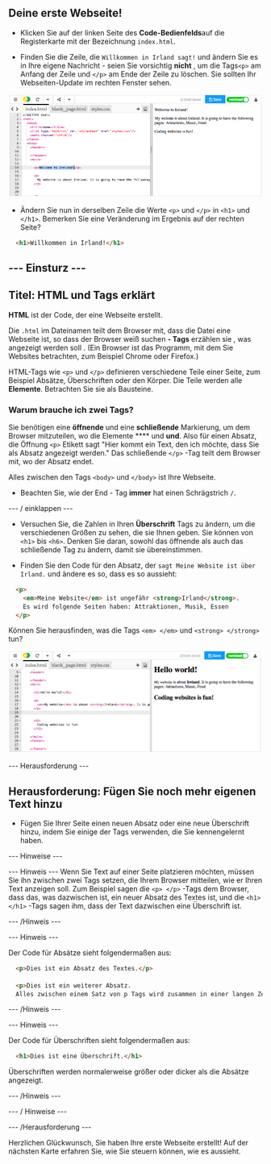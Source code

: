 ## Deine erste Webseite!

- Klicken Sie auf der linken Seite des **Code-Bedienfelds**auf die Registerkarte mit der Bezeichnung `index.html`.

- Finden Sie die Zeile, die `Willkommen in Irland sagt!` und ändern Sie es in Ihre eigene Nachricht - seien Sie vorsichtig **nicht** , um die Tags`<p>` am Anfang der Zeile und `</p>` am Ende der Zeile zu löschen. Sie sollten Ihr Webseiten-Update im rechten Fenster sehen.

![HTML-Beispiel](images/egFirstHtmlCode.png)

- Ändern Sie nun in derselben Zeile die Werte `<p>` und `</p>` in `<h1>` und `</h1>`. Bemerken Sie eine Veränderung im Ergebnis auf der rechten Seite?

```html
  <h1>Willkommen in Irland!</h1>
```

## \--- Einsturz \---

## Titel: HTML und Tags erklärt

**HTML** ist der Code, der eine Webseite erstellt.

Die `.html` im Dateinamen teilt dem Browser mit, dass die Datei eine Webseite ist, so dass der Browser weiß suchen **- Tags** erzählen sie , was angezeigt werden soll . (Ein Browser ist das Programm, mit dem Sie Websites betrachten, zum Beispiel Chrome oder Firefox.)

HTML-Tags wie `<p>` und `</p>` definieren verschiedene Teile einer Seite, zum Beispiel Absätze, Überschriften oder den Körper. Die Teile werden alle **Elemente**. Betrachten Sie sie als Bausteine.

### Warum brauche ich zwei Tags?

Sie benötigen eine **öffnende** und eine **schließende** Markierung, um dem Browser mitzuteilen, wo die Elemente **** und **und**. Also für einen Absatz, die Öffnung `<p>` Etikett sagt "Hier kommt ein Text, den ich möchte, dass Sie als Absatz angezeigt werden." Das schließende `</p>` -Tag teilt dem Browser mit, wo der Absatz endet.

Alles zwischen den Tags `<body>` und `</body>` ist Ihre Webseite.

- Beachten Sie, wie der End - Tag **immer** hat einen Schrägstrich `/`.

\--- / einklappen \---

- Versuchen Sie, die Zahlen in Ihren **Überschrift** Tags zu ändern, um die verschiedenen Größen zu sehen, die sie Ihnen geben. Sie können von `<h1>` bis `<h6>`. Denken Sie daran, sowohl das öffnende als auch das schließende Tag zu ändern, damit sie übereinstimmen.

- Finden Sie den Code für den Absatz, der `sagt Meine Website ist über Irland.` und ändere es so, dass es so aussieht:

```html
  <p>
    <em>Meine Website</em> ist ungefähr <strong>Irland</strong>. 
    Es wird folgende Seiten haben: Attraktionen, Musik, Essen
  </p>
```

Können Sie herausfinden, was die Tags `<em> </em>` und `<strong> </strong>` tun?

![Beispiel für HTML-Tags](images/egFirstTags.png)

\--- Herausforderung \---

## Herausforderung: Fügen Sie noch mehr eigenen Text hinzu

- Fügen Sie Ihrer Seite einen neuen Absatz oder eine neue Überschrift hinzu, indem Sie einige der Tags verwenden, die Sie kennengelernt haben.

\--- Hinweise \---

\--- Hinweis \--- Wenn Sie Text auf einer Seite platzieren möchten, müssen Sie ihn zwischen zwei Tags setzen, die Ihrem Browser mitteilen, wie er Ihren Text anzeigen soll. Zum Beispiel sagen die `<p> </p>` -Tags dem Browser, dass das, was dazwischen ist, ein neuer Absatz des Textes ist, und die `<h1> </h1>` -Tags sagen ihm, dass der Text dazwischen eine Überschrift ist.

\--- /Hinweis \---

\--- Hinweis \---

Der Code für Absätze sieht folgendermaßen aus:

```html
  <p>Dies ist ein Absatz des Textes.</p>

  <p>Dies ist ein weiterer Absatz.
  Alles zwischen einem Satz von p Tags wird zusammen in einer langen Zeile auf der Webseite angezeigt.</p>
```

\--- /Hinweis \---

\--- Hinweis \---

Der Code für Überschriften sieht folgendermaßen aus:

```html
  <h1>Dies ist eine Überschrift.</h1>
```

Überschriften werden normalerweise größer oder dicker als die Absätze angezeigt.

\--- /Hinweis \---

\--- / Hinweise \---

\--- /Herausforderung \---

Herzlichen Glückwunsch, Sie haben Ihre erste Webseite erstellt! Auf der nächsten Karte erfahren Sie, wie Sie steuern können, wie es aussieht.